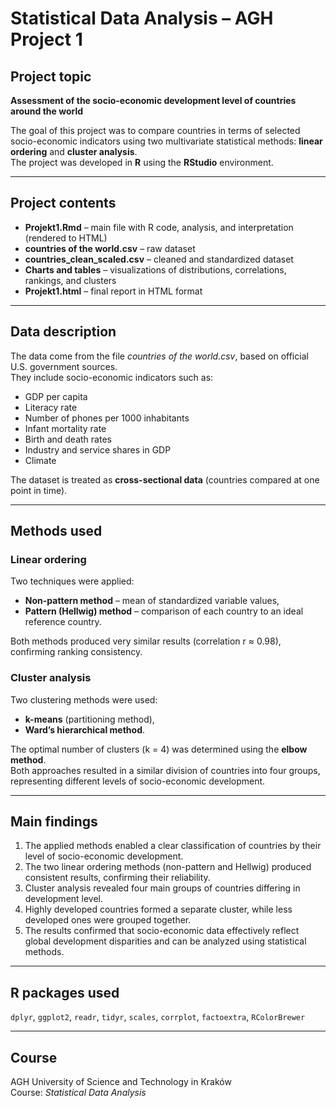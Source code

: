 # Statistical Data Analysis – AGH Project 1  

## Project topic  
**Assessment of the socio-economic development level of countries around the world**  

The goal of this project was to compare countries in terms of selected socio-economic indicators using two multivariate statistical methods: **linear ordering** and **cluster analysis**.  
The project was developed in **R** using the **RStudio** environment.  

---

## Project contents  

- **Projekt1.Rmd** – main file with R code, analysis, and interpretation (rendered to HTML)  
- **countries of the world.csv** – raw dataset  
- **countries_clean_scaled.csv** – cleaned and standardized dataset  
- **Charts and tables** – visualizations of distributions, correlations, rankings, and clusters  
- **Projekt1.html** – final report in HTML format  

---

## Data description  

The data come from the file *countries of the world.csv*, based on official U.S. government sources.  
They include socio-economic indicators such as:  
- GDP per capita  
- Literacy rate  
- Number of phones per 1000 inhabitants  
- Infant mortality rate  
- Birth and death rates  
- Industry and service shares in GDP  
- Climate  

The dataset is treated as **cross-sectional data** (countries compared at one point in time).  

---

## Methods used  

### Linear ordering  
Two techniques were applied:
- **Non-pattern method** – mean of standardized variable values,  
- **Pattern (Hellwig) method** – comparison of each country to an ideal reference country.  

Both methods produced very similar results (correlation r ≈ 0.98), confirming ranking consistency.  

### Cluster analysis  
Two clustering methods were used:  
- **k-means** (partitioning method),  
- **Ward’s hierarchical method**.  

The optimal number of clusters (k = 4) was determined using the **elbow method**.  
Both approaches resulted in a similar division of countries into four groups, representing different levels of socio-economic development.  

---

## Main findings  

1. The applied methods enabled a clear classification of countries by their level of socio-economic development.  
2. The two linear ordering methods (non-pattern and Hellwig) produced consistent results, confirming their reliability.  
3. Cluster analysis revealed four main groups of countries differing in development level.  
4. Highly developed countries formed a separate cluster, while less developed ones were grouped together.  
5. The results confirmed that socio-economic data effectively reflect global development disparities and can be analyzed using statistical methods.  

---

## R packages used  

`dplyr`, `ggplot2`, `readr`, `tidyr`, `scales`, `corrplot`, `factoextra`, `RColorBrewer`  

---

## Course

AGH University of Science and Technology in Kraków  
Course: *Statistical Data Analysis*  
